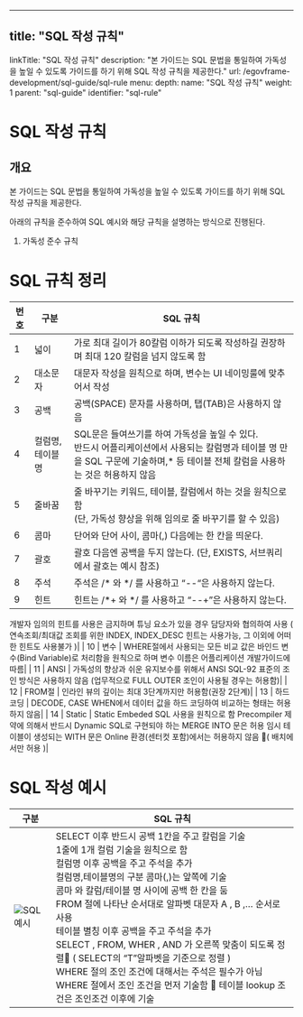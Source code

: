 - - -

## title: "SQL 작성 규칙"
linkTitle: "SQL 작성 규칙"
description: "본 가이드는 SQL 문법을 통일하여 가독성을 높일 수 있도록 가이드를 하기 위해 SQL 작성 규칙을 제공한다."
url: /egovframe-development/sql-guide/sql-rule
menu:
depth:
name: "SQL 작성 규칙"
weight: 1
parent: "sql-guide"
identifier: "sql-rule"

# SQL 작성 규칙

## 개요

본 가이드는 SQL 문법을 통일하여 가독성을 높일 수 있도록 가이드를 하기 위해 SQL 작성 규칙을 제공한다.

아래의 규칙을 준수하여 SQL 예시와 해당 규칙을 설명하는 방식으로 진행된다.

1. 가독성 준수 규칙

# SQL 규칙 정리

| 번호 | 구분 | SQL 규칙 |
| --- | --- | ------ |
| 1 | 넓이 | 가로 최대 길이가 80칼럼 이하가 되도록 작성하길 권장하며 최대 120 칼럼을 넘지 않도록 함 |
| 2 | 대소문자 | 대문자 작성을 원칙으로 하며, 변수는 UI 네이밍룰에 맞추어서 작성 |
| 3 | 공백 | 공백(SPACE) 문자를 사용하며, 탭(TAB)은 사용하지 않음 |
| 4 | 컬럼명, 테이블명 | SQL문은 들여쓰기를 하여 가독성을 높일 수 있다.<br>반드시 어플리케이션에서 사용되는 칼럼명과 테이블 명 만을 SQL 구문에 기술하며,\* 등 테이블 전체 칼럼을 사용하는 것은 허용하지 않음 |
| 5 | 줄바꿈 | 줄 바꾸기는 키워드, 테이블, 칼럼에서 하는 것을 원칙으로 함<br>(단, 가독성 향상을 위해 임의로 줄 바꾸기를 할 수 있음) |
| 6 | 콤마 | 단어와 단어 사이, 콤마(,) 다음에는 한 칸을 띄운다. |
| 7 | 괄호 | 괄호 다음엔 공백을 두지 않는다. (단, EXISTS, 서브쿼리에서 괄호는 예시 참조) |
| 8 | 주석 | 주석은 /\* 와 \*/ 를 사용하고 “--“은 사용하지 않는다. |
| 9 | 힌트 | 힌트는 /\*+ 와 \*/ 를 사용하고 “--+”은 사용하지 않는다. |

개발자 임의의 힌트를 사용은 금지하며 튜닝 요소가 있을 경우 담당자와 협의하여 사용
\( 연속조회/최대값 조회를 위한 INDEX\, INDEX\_DESC 힌트는 사용가능\, 그 이외에 어떠한 힌트도 사용불가 \)\|
\| 10 \| 변수 \| WHERE절에서 사용되는 모든 비교 값은 바인드 변수\(Bind Variable\)로 처리함을 원칙으로 하며
변수 이름은 어플리케이션 개발가이드에 따름\|
\| 11 \| ANSI \| 가독성의 향상과 쉬운 유지보수를 위해서 ANSI SQL\-92 표준의 조인 방식은 사용하지 않음
\(업무적으로 FULL OUTER 조인이 사용될 경우는 허용함\)\|
\| 12 \| FROM절 \| 인라인 뷰의 깊이는 최대 3단계까지만 허용함\(권장 2단계\)\|
\| 13 \| 하드코딩 \| DECODE\, CASE WHEN에서 데이터 값을 하드 코딩하여 비교하는 형태는 허용하지 않음\|
\| 14 \| Static \| Static Embeded SQL 사용을 원칙으로 함
Precompiler 제약에 의해서 반드시 Dynamic SQL로 구현되야 하는 MERGE INTO 문은 허용
임시 테이블이 생성되는 WITH 문은 Online 환경\(센터컷 포함\)에서는 허용하지 않음 \( 배치에서만 허용 \)\|

# SQL 작성 예시

| 구분 | SQL 규칙 |
| ---------- | ---------- |
| ![SQL 예시](./image.png/rule01.png) |  SELECT 이후 반드시 공백 1칸을 주고 칼럼을 기술 <br> 1줄에 1개 컬럼 기술을 원칙으로 함 <br> 컬럼명 이후 공백을 주고  주석을 추가 <br> 컬럼명,테이블명의 구분 콤마(,)는 앞쪽에 기술<br> 콤마 와 칼럼/테이블 명 사이에 공백 한 칸을 둠<br> FROM 절에 나타난 순서대로 알파벳 대문자 A , B ,… 순서로 사용<br> 테이블 별칭 이후 공백을 주고 주석을 추가<br> SELECT , FROM, WHER , AND 가 오른쪽 맞춤이 되도록 정렬  ( SELECT의 “T”알파벳을 기준으로 정렬 )<br> WHERE 절의 조인 조건에 대해서는 주석은 필수가 아님 <br> WHERE 절에서 조인 조건을 먼저 기술함    테이블 lookup 조건은 조인조건 이후에 기술 |

